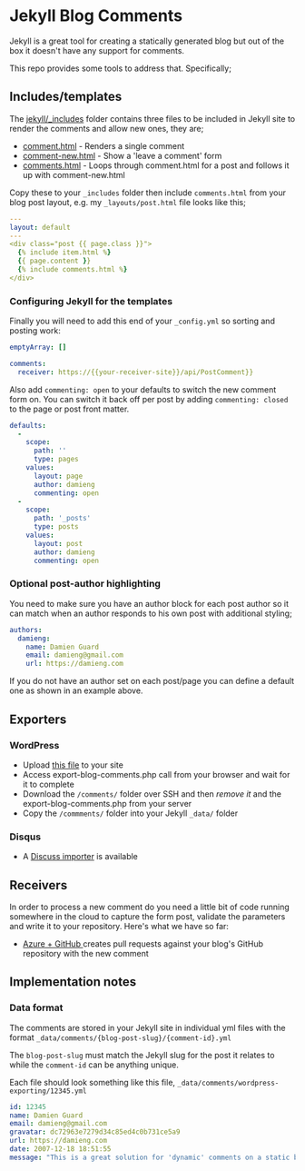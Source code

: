 # Jekyll Blog Comments

Jekyll is a great tool for creating a statically generated blog but out of the box it doesn't have any support for comments.

This repo provides some tools to address that.  Specifically;

## Includes/templates

The [jekyll/_includes](/jekyll/_includes) folder contains three files to be included in Jekyll site to render the comments and allow new ones, they are;

- [comment.html](/jekyll/_includes/comment.html) - Renders a single comment
- [comment-new.html](/jekyll/_includes/comment-new.html) - Show a 'leave a comment' form 
- [comments.html](/jekyll/_includes/comments.html) - Loops through comment.html for a post and follows it up with comment-new.html

Copy these to your `_includes` folder then include `comments.html` from your blog post layout, e.g. my `_layouts/post.html` file looks like this;

```yml
---
layout: default
---
<div class="post {{ page.class }}">
  {% include item.html %}
  {{ page.content }}
  {% include comments.html %}
</div>
```

### Configuring Jekyll for the templates

Finally you will need to add this end of your `_config.yml` so sorting and posting work:

```yml
emptyArray: []

comments:
  receiver: https://{{your-receiver-site}}/api/PostComment}}
```

Also add `commenting: open` to your defaults to switch the new comment form on.  You can switch it back off per post by adding `commenting: closed` to the page or post front matter.

```yml
defaults:
  -
    scope:
      path: ''
      type: pages
    values:
      layout: page
      author: damieng
      commenting: open
  -
    scope:
      path: '_posts'
      type: posts
    values:
      layout: post
      author: damieng
      commenting: open
```

### Optional post-author highlighting

You need to make sure you have an author block for each post author so it can match when an author responds to his own post with additional styling;

```yml
authors:
  damieng:
    name: Damien Guard
    email: damieng@gmail.com
    url: https://damieng.com
```

If you do not have an author set on each post/page you can define a default one as shown in an example above.

## Exporters

### WordPress

- Upload [this file](/exporters/wordpress/export-blog-comments.php) to your site
- Access export-blog-comments.php call from your browser and wait for it to complete
- Download the `/comments/` folder over SSH and then *remove it* and the export-blog-comments.php from your server
- Copy the `/commments/` folder into your Jekyll `_data/` folder

### Disqus

- A [Discuss importer](https://github.com/haacked/disqus-importer) is available

## Receivers

In order to process a new comment do you need a little bit of code running somewhere in the cloud to capture the form post, validate the parameters and write it to your repository.  Here's what we have so far:

* [Azure + GitHub ](https://github.com/damieng/jekyll-blog-comments-azure) creates pull requests against your blog's GitHub repository with the new comment

## Implementation notes

### Data format

The comments are stored in your Jekyll site in individual yml files with the format `_data/comments/{blog-post-slug}/{comment-id}.yml`

The `blog-post-slug` must match the Jekyll slug for the post it relates to while the `comment-id` can be anything unique.

Each file should look something like this file, `_data/comments/wordpress-exporting/12345.yml`

```yml
id: 12345
name: Damien Guard
email: damieng@gmail.com
gravatar: dc72963e7279d34c85ed4c0b731ce5a9
url: https://damieng.com
date: 2007-12-18 18:51:55
message: "This is a great solution for 'dynamic' comments on a static blog!"
```
